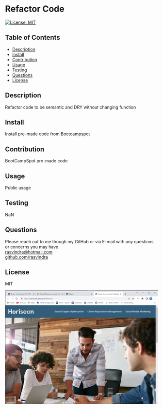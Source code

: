 

# Refactor Code
[![License: MIT](https://img.shields.io/badge/License-MIT-yellow.svg)](https://opensource.org/licenses/MIT)

## Table of Contents
* [Description](#description)
* [Install](#install)
* [Contribution](#contribution)
* [Usage](#usage)
* [Testing](#testing)
* [Questions](#questions)
* [License](#license)


## Description
Refactor code to be semantic and DRY without changing function

## Install
Install pre-made code from Bootcampspot

## Contribution
BootCampSpot pre-made code

## Usage
Public usage

## Testing
NaN

## Questions
Please reach out to me though my GitHub or via E-mail with any questions or concerns you may have <br/>
rasvindra@hotmail.com <br/>
[github.com/rasvindra](https://github.com/rasvindra)

## License
MIT

![](assets/images/Horiseon%20Jumbotron.PNG)